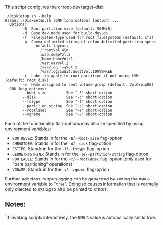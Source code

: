 This script configures the chroot-dev target-disk

~~~
./DiskSetup.sh --help
Usage: ./DiskSetup.sh [GNU long option] [option] ...
  Options:
        -B  Boot-partition size (default: 500MiB)
        -d  Base dev-node used for build-device
        -f  Filesystem-type used for root filesystems (default: xfs)
        -p  Comma-delimited string of colon-delimited partition-specs
              Default layout:
                /:rootVol:4\n
                swap:swapVol:2
                /home:homeVol:1
                /var:varVol:2
                /var/log:logVol:2
                /var/log/audit:auditVol:100%%FREE
        -r  Label to apply to root-partition if not using LVM (default: root_disk)
        -v  Name assigned to root volume-group (default: VolGroup00)
  GNU long options:
        --boot-size         See "-B" short-option
        --disk              See "-d" short-option
        --fstype            See "-f" short-option
        --partition-string  See "-p" short-option
        --rootlabel         See "-r" short-option
        --vgname            See "-v" short-option
~~~

Each of the functionality flag-options may also be specified by using environment variables:

- `BOOTDEVSZ`: Stands in for the `-B`/`--boot-size` flag-option
- `CHROOTDEV`: Stands in for the `-d`/`--disk` flag-option
- `FSTYPE`: Stands in for the `-f`/`--fstype` flag-option
- `GEOMETRYSTRING`: Stands in for the `-p`/`--partition-string` flag-option
- `ROOTLABEL`: Stands in for the `-r`/`--rootlabel` flag-option (only used for "bare paritioning" operations)
- `VGNAME`: Stands in for the `-v`/`--vgname` flag-option

Further, additional output/logging can be generated by setting the `DEBUG` environment variable to "`true`". Doing so causes information that is normally only directed to syslog to also be printed to `STDOUT`.

## Notes:

<sup>1</sup>If invoking scripts interactively, the `DEBUG` value is automatically set to true.
